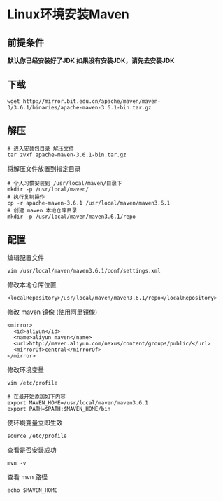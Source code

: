 # Linux环境安装Maven

## 前提条件

**默认你已经安装好了JDK 如果没有安装JDK，请先去安装JDK**

## 下载

```
wget http://mirror.bit.edu.cn/apache/maven/maven-3/3.6.1/binaries/apache-maven-3.6.1-bin.tar.gz
```
## 解压
```
# 进入安装包目录 解压文件
tar zvxf apache-maven-3.6.1-bin.tar.gz
```
将解压文件放置到指定目录 
```
# 个人习惯安装到 /usr/local/maven/目录下
mkdir -p /usr/local/maven/
# 执行复制操作
cp -r apache-maven-3.6.1 /usr/local/maven/maven3.6.1
# 创建 maven 本地仓库目录
mkdir -p /usr/local/maven/maven3.6.1/repo
```
## 配置
编辑配置文件
```
vim /usr/local/maven/maven3.6.1/conf/settings.xml
```
修改本地仓库位置

```
<localRepository>/usr/local/maven/maven3.6.1/repo</localRepository>
```

修改 maven 镜像 (使用阿里镜像)

```
<mirror>
  <id>aliyun</id>
  <name>aliyun maven</name>
  <url>http://maven.aliyun.com/nexus/content/groups/public/</url>
  <mirrorOf>central</mirrorOf>
</mirror>
```
修改环境变量 
```
vim /etc/profile

# 在最开始添加如下内容
export MAVEN_HOME=/usr/local/maven/maven3.6.1
export PATH=$PATH:$MAVEN_HOME/bin
```

使环境变量立即生效

```
source /etc/profile
```

查看是否安装成功

```
mvn -v
```

查看 mvn 路径

```
echo $MAVEN_HOME
```

